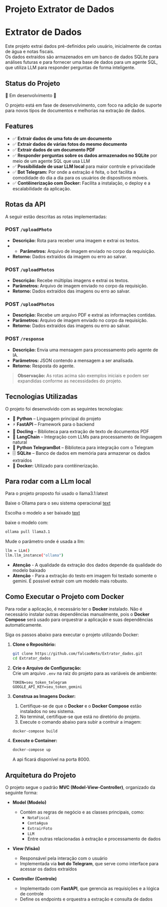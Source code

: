 # Projeto Extrator de Dados

# Extrator de Dados

Este projeto extrai dados pré-definidos pelo usuário, inicialmente de contas de água e notas fiscais.  
Os dados extraídos são armazenados em um banco de dados SQLite para análises futuras e para fornecer uma base de dados para um agente SQL, que utiliza LLM para responder perguntas de forma inteligente.  

## Status do Projeto

🚧 Em desenvolvimento 🚧  

O projeto está em fase de desenvolvimento, com foco na adição de suporte para novos tipos de documentos e melhorias na extração de dados.  

## Features  

- ✅ **Extrair dados de uma foto de um documento**  
- ✅ **Extrair dados de várias fotos do mesmo documento**  
- ✅ **Extrair dados de um documento PDF**  
- ✅ **Responder perguntas sobre os dados armazenados no SQLite** por meio de um agente SQL que usa LLM  
- ✅ **Possibilidade de usar LLM local** para maior controle e privacidade  
- ✅ **Bot Telegram:** Por onde a extração é feita, o bot facilita a comodidade do dia a dia para os usuários de dispositivos móveis. 
- ✅ **Contêinerização com Docker:** Facilita a instalação, o deploy e a escalabilidade da aplicação.


## Rotas da API

A seguir estão descritas as rotas implementadas:

### POST `/uploadPhoto`
- **Descrição:** Rota para receber uma imagem e extrai os textos.
- - **Parâmetros:** Arquivo de imagem enviado no corpo da requisição.
- **Retorno:** Dados extraídos da imagem ou erro ao salvar.

### POST `/uploadPhotos`
- **Descrição:** Recebe múltiplas imagens e extrai os textos.
- **Parâmetros:** Arquivo de imagem enviado no corpo da requisição.
- **Retorno:** Dados extraídos das imagens ou erro ao salvar.

### POST `/uploadPhotos`
- **Descrição:** Recebe um arquivo PDF e extrai as informações contidas.
- **Parâmetros:** Arquivo de imagem enviado no corpo da requisição.
- **Retorno:** Dados extraídos das imagens ou erro ao salvar.

### POST `/response`
- **Descrição:** Envia uma mensagem para processamento pelo agente de IA.
- **Parâmetros:** JSON contendo a mensagem a ser analisada.
- **Retorno:** Resposta do agente.

> **Observação:** As rotas acima são exemplos iniciais e podem ser expandidas conforme as necessidades do projeto.

## Tecnologias Utilizadas  

O projeto foi desenvolvido com as seguintes tecnologias:  

- 🐍 **Python** – Linguagem principal do projeto  
- ⚡ **FastAPI** – Framework para o backend  
- 📄 **Docling** – Biblioteca para extração de texto de documentos PDF  
- 🔗 **LangChain** – Integração com LLMs para processamento de linguagem natural  
- 📢 **Python TelegramBot** – Biblioteca para integração com o Telegram  
- 🗄 **SQLite** – Banco de dados em memória para armazenar os dados extraídos  
- 🐳 **Docker:** Utilizado para contêinerização.

## Para rodar com a LLm local

Para o projeto proposto foi usado o llama3.1:latest

Baixe o Ollama para o seu sistema operacional
[text](https://www.ollama.com/download)

Escolha o modelo a ser baixado
[text](https://www.ollama.com/library/llama3.1)

baixe o modelo com:
```bash
ollama pull llama3.1
```
Mude o parâmetro onde é usada a llm:
```bash
llm = LLm()
llm.llm_instance("ollama")
```

- **Atenção** - A qualidade da extração dos dados depende da qualidade do modelo baixado
- **Atenção** - Para a extração do testo em imagem foi testado somente o gemini. É possivel extrair com um modelo mais robusto.


## Como Executar o Projeto com Docker

Para rodar a aplicação, é necessário ter o **Docker** instalado. Não é necessário instalar outras dependências manualmente, pois o **Docker Compose** será usado para orquestrar a aplicação e suas dependências automaticamente. 

Siga os passos abaixo para executar o projeto utilizando Docker:

1. **Clone o Repositório:**
   ```bash
   git clone https://github.com/falcaoNeto/Extrator_dados.git
   cd Extrator_dados
   ```

2. **Crie o Arquivo de Configuração:**  
   Crie um arquivo `.env` na raiz do projeto para as variáveis de ambiente:
   ```dotenv
   TOKEN=seu_token_telegram
   GOOGLE_API_KEY=seu_token_gemini
   ```
3. **Construa as Imagens Docker:**
   1. Certifique-se de que o **Docker** e o **Docker Compose** estão instalados no seu sistema.  
   2. No terminal, certifique-se que está no diretório do projeto.  
   3. Execute o comando abaixo para subir a contruir a imagem:
   ```bash
   docker-compose build 
   ```

5. **Execute o Container:**
   ```bash
   docker-compose up
   ```
   A api ficará disponível na porta 8000.

## Arquitetura do Projeto  

O projeto segue o padrão **MVC (Model-View-Controller)**, organizado da seguinte forma:  

- **Model (Modelo)**  
  - Contém as regras de negócio e as classes principais, como:  
    - `NotaFiscal`  
    - `ContaAgua`  
    - `ExtrairFoto`  
    - `LLM`  
    - Entre outras relacionadas à extração e processamento de dados  

- **View (Visão)**  
  - Responsável pela interação com o usuário  
  - Implementada via **bot do Telegram**, que serve como interface para acessar os dados extraídos  

- **Controller (Controle)**  
  - Implementado com **FastAPI**, que gerencia as requisições e a lógica de controle  
  - Define os endpoints e orquestra a extração e consulta de dados  

